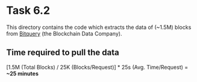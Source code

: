 # Task 6.2

This directory contains the code which extracts the data of (~1.5M) blocks from 
[Bitquery](https://explorer.bitquery.io/filecoin) (the Blockchain Data Company).


## Time required to pull the data

[1.5M (Total Blocks) / 25K (Blocks/Request)] * 25s (Avg. Time/Request) = **~25 minutes**
